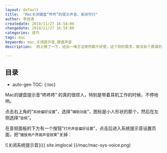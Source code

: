 ```yaml
---
layout: default
title:  "Mac关闭键盘“咚咚”的提示声音，亲测可行"
author: 李佶澳
createdate: 2018/11/27 16:54:00
changedate: 2018/11/27 16:54:00
categories: 技巧
tags: mac
keywords: mac,关闭提示音,键盘声音
description:  网上搜了一下，给出一堆方法竟然都不好使，这个刚的需求，都没有个靠谱的回答

---
```


## 目录
* auto-gen TOC:
{:toc}

Mac的键盘提示音“咚咚咚” 的真的很烦人，特别是带着耳机工作的时候，不停地响。

点击右上角的“`系统偏好设置`”，选择“`辅助功能`”，图标是小人形状的那个，然后在左侧选择“`音频`”。

在音频面板的下方有一个按钮“`打开声音偏好设置`”，点击后进入系统提示音设置页面，把“`播放用户界面声音效果`”关掉：

![关闭系统提示音]({{ site.imglocal }}/mac/mac-sys-voice.png)
